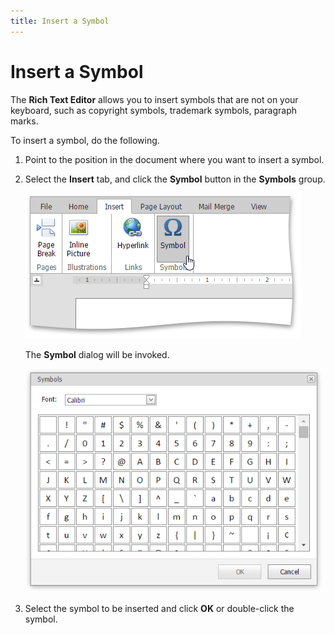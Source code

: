 ```yaml
---
title: Insert a Symbol
---
```

# Insert a Symbol
The **Rich Text Editor** allows you to insert symbols that are not on your keyboard, such as copyright symbols, trademark symbols, paragraph marks.

To insert a symbol, do the following.
1. Point to the position in the document where you want to insert a symbol.
2. Select the **Insert** tab, and click the **Symbol** button in the **Symbols** group.
	
	![EUD_ASPxRichEdit_Insert_InsertSymbol](../../../images/img117875.png)
	
	The **Symbol** dialog will be invoked.
	
	![EUD_ASPxRichEDit_Insert_SymbolsDialog](../../../images/img117876.png)
3. Select the symbol to be inserted and click **OK** or double-click the symbol.